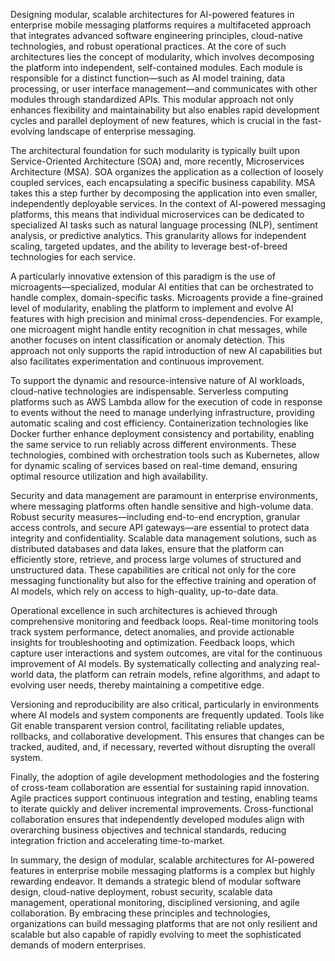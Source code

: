 Designing modular, scalable architectures for AI-powered features in enterprise mobile messaging platforms requires a multifaceted approach that integrates advanced software engineering principles, cloud-native technologies, and robust operational practices. At the core of such architectures lies the concept of modularity, which involves decomposing the platform into independent, self-contained modules. Each module is responsible for a distinct function—such as AI model training, data processing, or user interface management—and communicates with other modules through standardized APIs. This modular approach not only enhances flexibility and maintainability but also enables rapid development cycles and parallel deployment of new features, which is crucial in the fast-evolving landscape of enterprise messaging.

The architectural foundation for such modularity is typically built upon Service-Oriented Architecture (SOA) and, more recently, Microservices Architecture (MSA). SOA organizes the application as a collection of loosely coupled services, each encapsulating a specific business capability. MSA takes this a step further by decomposing the application into even smaller, independently deployable services. In the context of AI-powered messaging platforms, this means that individual microservices can be dedicated to specialized AI tasks such as natural language processing (NLP), sentiment analysis, or predictive analytics. This granularity allows for independent scaling, targeted updates, and the ability to leverage best-of-breed technologies for each service.

A particularly innovative extension of this paradigm is the use of microagents—specialized, modular AI entities that can be orchestrated to handle complex, domain-specific tasks. Microagents provide a fine-grained level of modularity, enabling the platform to implement and evolve AI features with high precision and minimal cross-dependencies. For example, one microagent might handle entity recognition in chat messages, while another focuses on intent classification or anomaly detection. This approach not only supports the rapid introduction of new AI capabilities but also facilitates experimentation and continuous improvement.

To support the dynamic and resource-intensive nature of AI workloads, cloud-native technologies are indispensable. Serverless computing platforms such as AWS Lambda allow for the execution of code in response to events without the need to manage underlying infrastructure, providing automatic scaling and cost efficiency. Containerization technologies like Docker further enhance deployment consistency and portability, enabling the same service to run reliably across different environments. These technologies, combined with orchestration tools such as Kubernetes, allow for dynamic scaling of services based on real-time demand, ensuring optimal resource utilization and high availability.

Security and data management are paramount in enterprise environments, where messaging platforms often handle sensitive and high-volume data. Robust security measures—including end-to-end encryption, granular access controls, and secure API gateways—are essential to protect data integrity and confidentiality. Scalable data management solutions, such as distributed databases and data lakes, ensure that the platform can efficiently store, retrieve, and process large volumes of structured and unstructured data. These capabilities are critical not only for the core messaging functionality but also for the effective training and operation of AI models, which rely on access to high-quality, up-to-date data.

Operational excellence in such architectures is achieved through comprehensive monitoring and feedback loops. Real-time monitoring tools track system performance, detect anomalies, and provide actionable insights for troubleshooting and optimization. Feedback loops, which capture user interactions and system outcomes, are vital for the continuous improvement of AI models. By systematically collecting and analyzing real-world data, the platform can retrain models, refine algorithms, and adapt to evolving user needs, thereby maintaining a competitive edge.

Versioning and reproducibility are also critical, particularly in environments where AI models and system components are frequently updated. Tools like Git enable transparent version control, facilitating reliable updates, rollbacks, and collaborative development. This ensures that changes can be tracked, audited, and, if necessary, reverted without disrupting the overall system.

Finally, the adoption of agile development methodologies and the fostering of cross-team collaboration are essential for sustaining rapid innovation. Agile practices support continuous integration and testing, enabling teams to iterate quickly and deliver incremental improvements. Cross-functional collaboration ensures that independently developed modules align with overarching business objectives and technical standards, reducing integration friction and accelerating time-to-market.

In summary, the design of modular, scalable architectures for AI-powered features in enterprise mobile messaging platforms is a complex but highly rewarding endeavor. It demands a strategic blend of modular software design, cloud-native deployment, robust security, scalable data management, operational monitoring, disciplined versioning, and agile collaboration. By embracing these principles and technologies, organizations can build messaging platforms that are not only resilient and scalable but also capable of rapidly evolving to meet the sophisticated demands of modern enterprises.